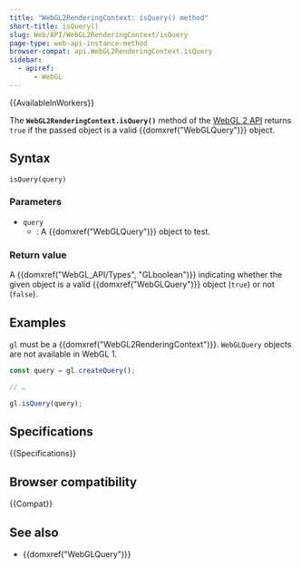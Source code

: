```yaml
---
title: "WebGL2RenderingContext: isQuery() method"
short-title: isQuery()
slug: Web/API/WebGL2RenderingContext/isQuery
page-type: web-api-instance-method
browser-compat: api.WebGL2RenderingContext.isQuery
sidebar:
  - apiref:
      - WebGL
---
```


{{AvailableInWorkers}}

The **`WebGL2RenderingContext.isQuery()`** method of the [WebGL 2 API](/en-US/docs/Web/API/WebGL_API) returns `true` if the
passed object is a valid {{domxref("WebGLQuery")}} object.

## Syntax

```js-nolint
isQuery(query)
```

### Parameters

- `query`
  - : A {{domxref("WebGLQuery")}} object to test.

### Return value

A {{domxref("WebGL_API/Types", "GLboolean")}} indicating whether the given object is a valid
{{domxref("WebGLQuery")}} object (`true`) or not (`false`).

## Examples

`gl` must be a {{domxref("WebGL2RenderingContext")}}.
`WebGLQuery` objects are not available in WebGL 1.

```js
const query = gl.createQuery();

// …

gl.isQuery(query);
```

## Specifications

{{Specifications}}

## Browser compatibility

{{Compat}}

## See also

- {{domxref("WebGLQuery")}}
